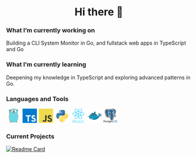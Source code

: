 <h1 align="center">Hi there 👋</h1>
<!---
//<p>I'm a developer who loves <b>Go</b>, finds <b>TypeScript</b> quite nice, and believes <b>CLIs</b> are the best. Currently, I'm diving deep into these technologies to build robust and efficient solutions.</p>
-->
<h3 align="left">What I’m currently working on</h3>
<p>Building a CLI System Monitor in Go, and fullstack web apps in TypeScript and Go</p>

<h3 align="left">What I’m currently learning</h3>
<p>Deepening my knowledge in TypeScript and exploring advanced patterns in Go.</p>

<!---
<h3 align="left">What I need help with</h3>
<p>Looking for collaborators and mentors to contribute to open-source Go projects.</p>

<h3 align="left">How to reach me</h3>
<p>
  <a href="mailto:your_email@example.com">your_email@example.com</a>
</p>
-->

<h3 align="left">Languages and Tools</h3>
<p>
  <img src="https://raw.githubusercontent.com/devicons/devicon/master/icons/go/go-original.svg" alt="go" width="40" height="40"/> 
  <img src="https://raw.githubusercontent.com/devicons/devicon/master/icons/typescript/typescript-original.svg" alt="typescript" width="40" height="40"/>
  <img src="https://raw.githubusercontent.com/devicons/devicon/master/icons/javascript/javascript-original.svg" alt="javascript" width="40" height="40"/> 
  <img src="https://raw.githubusercontent.com/devicons/devicon/master/icons/python/python-original.svg" alt="python" width="40" height="40"/>
  <img src="https://raw.githubusercontent.com/devicons/devicon/master/icons/react/react-original-wordmark.svg" alt="react" width="40" height="40"/> 
  <img src="https://raw.githubusercontent.com/devicons/devicon/master/icons/docker/docker-original.svg" alt="docker" width="40" height="40"/>
  <img src="https://raw.githubusercontent.com/devicons/devicon/master/icons/postgresql/postgresql-original-wordmark.svg" alt="postgresql" width="40" height="40"/> 
</p>

<h3 align="left">Current Projects</h3>

[![Readme Card](https://github-readme-stats.vercel.app/api/pin/?username=hmouaziz&repo=GoSysMon&theme=transparent&showicons=true)](https://github.com/hmouaziz/gosysmon)

